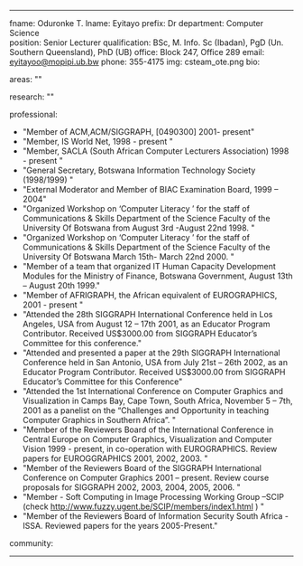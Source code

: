 ---

fname: Oduronke T.
lname: Eyitayo
prefix: Dr
department: Computer Science     
position: Senior Lecturer
qualification: BSc, M. Info. Sc (Ibadan), PgD (Un. Southern Queensland), PhD (UB) 
office: Block 247, Office 289 
email: eyitayoo@mopipi.ub.bw
phone: 355-4175
img: csteam_ote.png
bio: 

areas:  ""

research: ""

professional: 
- "Member of ACM,ACM/SIGGRAPH, [0490300] 2001- present"
- "Member, IS World Net, 1998 - present "
- "Member, SACLA (South African Computer Lecturers Association) 1998 - present "
- "General Secretary, Botswana Information Technology Society (1998/1999) "
- "External Moderator and Member of BIAC Examination Board, 1999 – 2004"
- "Organized Workshop on ‘Computer Literacy ’ for the staff of Communications & Skills Department of the Science Faculty of the University Of Botswana from August 3rd -August 22nd 1998. "
- "Organized Workshop on ‘Computer Literacy ’ for the staff of Communications & Skills Department of the Science Faculty of the University Of Botswana March 15th- March 22nd 2000. "
- "Member of a team that organized IT Human Capacity Development Modules for the Ministry of Finance, Botswana Government, August 13th – August 20th 1999."
- "Member of AFRIGRAPH, the African equivalent of EUROGRAPHICS, 2001 - present "
- "Attended the 28th SIGGRAPH International Conference held in Los Angeles, USA from August 12 – 17th 2001, as an Educator Program Contributor. Received US$3000.00 from  SIGGRAPH Educator’s  Committee for this conference."
- "Attended and presented a paper at the 29th SIGGRAPH International Conference held in San Antonio, USA from July 21st – 26th 2002, as an Educator Program Contributor. Received US$3000.00 from  SIGGRAPH Educator’s  Committee for this Conference"
- "Attended the 1st International Conference on Computer Graphics and Visualization in Camps Bay, Cape Town, South Africa, November 5 – 7th, 2001 as a panelist on the “Challenges and Opportunity in teaching Computer Graphics in Southern Africa”. "
- "Member of the Reviewers Board of the International Conference in Central Europe on Computer Graphics, Visualization and Computer Vision 1999 - present, in co-operation with EUROGRAPHICS. Review papers for EUROGGRAPHICS 2001, 2002, 2003. "
- "Member of the Reviewers Board of the SIGGRAPH International Conference on Computer Graphics 2001 – present. Review course proposals for SIGGRAPH 2002, 2003, 2004, 2005, 2006. "
- "Member - Soft Computing in Image Processing Working Group –SCIP (check http://www.fuzzy.ugent.be/SCIP/members/index1.html ) "
- "Member of the Reviewers Board of Information Security South Africa - ISSA. Reviewed papers for the years 2005-Present."


community: 

---